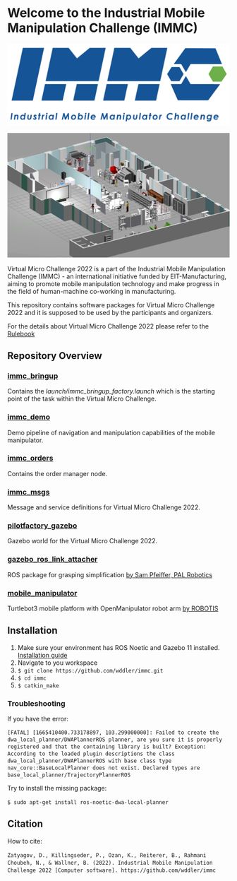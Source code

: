 # Welcome to the Industrial Mobile Manipulation Challenge (IMMC)

![alt text](img/immc_logo_withtext.png "IMMC Logo")

![alt text](img/pilotfactory6.png "IMMC Picture")

Virtual Micro Challenge 2022 is a part of the Industrial Mobile Manipulation Challenge (IMMC) - an international initiative funded by EIT-Manufacturing, aiming to promote mobile manipulation technology and make progress in the field of human-machine co-working in manufacturing.

This repository contains software packages for Virtual Micro Challenge 2022 and it is supposed to be used by the participants and organizers.

For the details about Virtual Micro Challenge 2022 please refer to the [Rulebook](immc_virtual_micro_rulebook_2022.pdf)

## Repository Overview

### [immc_bringup](immc_bringup)

Contains the _launch/immc_bringup_factory.launch_ which is the starting point of the task within the Virtual Micro Challenge.

### [immc_demo](immc_demo)

Demo pipeline of navigation and manipulation capabilities of the mobile manipulator.

### [immc_orders](immc_orders)

Contains the order manager node.

### [immc_msgs](immc_msgs)

Message and service definitions for Virtual Micro Challenge 2022.

### [pilotfactory_gazebo](pilotfactory_gazebo)

Gazebo world for the Virtual Micro Challenge 2022.

### [gazebo_ros_link_attacher](gazebo_ros_link_attacher)

ROS package for grasping simplification [by Sam Pfeiffer, PAL Robotics](https://github.com/pal-robotics/gazebo_ros_link_attacher)

### [mobile_manipulator](mobile_manipulator)

Turtlebot3 mobile platform with OpenManipulator robot arm [by ROBOTIS](https://emanual.robotis.com/docs/en/platform/turtlebot3/manipulation/)

## Installation

1. Make sure your environment has ROS Noetic and Gazebo 11 installed. [Installation guide](http://wiki.ros.org/noetic/Installation)
2. Navigate to you workspace
3. `$ git clone https://github.com/wddler/immc.git`
4. `$ cd immc`
5. `$ catkin_make`

### Troubleshooting

If you have the error:

    [FATAL] [1665410400.733178897, 103.299000000]: Failed to create the dwa_local_planner/DWAPlannerROS planner, are you sure it is properly registered and that the containing library is built? Exception: According to the loaded plugin descriptions the class dwa_local_planner/DWAPlannerROS with base class type nav_core::BaseLocalPlanner does not exist. Declared types are  base_local_planner/TrajectoryPlannerROS

Try to install the missing package:

`$ sudo apt-get install ros-noetic-dwa-local-planner`

## Citation

How to cite:

`Zatyagov, D., Killingseder, P., Ozan, K., Reiterer, B., Rahmani Choubeh, N., & Wallner, B. (2022). Industrial Mobile Manipulation Challenge 2022 [Computer software]. https://github.com/wddler/immc`
